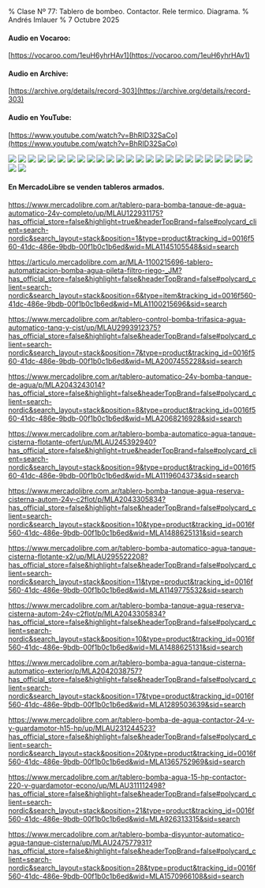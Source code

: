 % Clase Nº 77: Tablero de bombeo. Contactor. Rele termico. Diagrama.
% Andrés Imlauer
% 7 Octubre 2025

#### Audio en Vocaroo:

[https://vocaroo.com/1euH6yhrHAv1](https://vocaroo.com/1euH6yhrHAv1)

#### Audio en Archive:

[https://archive.org/details/record-303](https://archive.org/details/record-303)

#### Audio en YouTube:

[https://www.youtube.com/watch?v=BhRID32SaCo](https://www.youtube.com/watch?v=BhRID32SaCo)

![](https://blogger.googleusercontent.com/img/b/R29vZ2xl/AVvXsEhRd-WdDRAKxFeDp1oMUazXz_15b3YqeuL6AdgNbz8Wo3ubVYD0B_59Pn4gsjHn544G7FtuZCOOI1Pesk3bRKty2xOQmAXyb-501qRrHoHBhAP3dsZTNace-s9yEnIx9Ijo-XgoMFnOO6_cxLwexxGfFB2PV5QNPeDa0lOLtDQY4oPT7xxRQfMa9ULe3OI/s4160/IMG_20251007_193234682.jpg)
![](https://blogger.googleusercontent.com/img/b/R29vZ2xl/AVvXsEiumYRrWx0lbHADl7ZhtAdFZuQk7SOSpeLM_qQ2fxCHNoed-TMNSyIttdy-zb6RMBl5cTQT3BKB4Ovl3Aspjp6Kb0-Y9ch6fLGfRGVr5-ixMaPCpGTmvLcwEEFr8dLqcDV4_B4kEEX9LiYSBy8E1K-xFhu-6CsmwAVK_o1kvmKKgYmtLNq40Og6bc4su0k/s4160/IMG_20251007_193259202.jpg)
![](https://blogger.googleusercontent.com/img/b/R29vZ2xl/AVvXsEgNfyc3RyOYxaktiptflNSJ51pA_l1pERN1yijGf60N5nuxqh3iDa0MuUuITbDuEZrWtuy9yVh-k_vZUghXGaKMfMkmRp28-MAhEJpOc_tnVciDFjQgb-G6K-jl6_BMxveAqYB07sqQ1eInZBQhSStVDj0WU5OYr2sfrkDx68KJhxty2DUxmXRJccj3Aao/s4160/IMG_20251007_193303028.jpg)
![](https://blogger.googleusercontent.com/img/b/R29vZ2xl/AVvXsEixVaE6juxigBEfqDxvY8bvuVRhPZGH9F7pYYkzesRmWkZtaxnEKDbUNUkoj5yGV_tLjfPeMswRG_ksnS7udZ_Lt-9mLajI2Zj34wmqBzpxHE7LirNvKZxUFG5sgtMe-fmi3IyKnPPJYQ4pMJnQIKP9y9Imeb1moZUQ7-zrvBgVkrK5tEJzKKy2C9Id4dE/s4160/IMG_20251007_193309014.jpg)
![](https://blogger.googleusercontent.com/img/b/R29vZ2xl/AVvXsEiRNbPVe2OexgX1muoZboI7C-xnhyphenhyphenO1cgN7-lHcJcLzgVT9T60cjMgI1XH_c9tyQi03wh8-DBIiSHUPSeOT33njj9FKVCI2cy97b3ZjIRp6o3BK9pZBhCdcAD7dWGG7psoF8FoWBec8olyGVzYvc1eT7CK8FZzpGbmHkGF61DwOOD5VhaEw95qxK0UONSo/s4160/IMG_20251007_194058241.jpg)
![](https://blogger.googleusercontent.com/img/b/R29vZ2xl/AVvXsEhWFNFixE2mtIW9yCsFBoTSfjeWOVks5pwJ6g7TQbzXfQzinaATyGc9sIeBCs-OM3O_HSGPCeIxgoXeV1UqyIY-skgoFle5lMp7PBpz4qOzXnljZJ8QgGxRkRL77jfFvMPTHmxrIH8kM8mHJwXsoZnC_lKzausiay6kwYKYONgOVK7fm5NhS6qS1gMDtqE/s4160/IMG_20251007_194100515.jpg)
![](https://blogger.googleusercontent.com/img/b/R29vZ2xl/AVvXsEjtZuLQwSBHi7PylqNl0vBymd5E6SL9Dt928LRNN1RczjyBoJMoqBesyNbGRPQwigIuuptA_b1MvNYVOFYJhQgS0Fu7yGNCLc5VUGTdLWv8z_zkToh1I6n-8xNDwqu8ZRK3kIEb3nPXOD3MrRCfGoMcWWbZZzBf19-E2EzquDQSUzGn8mY0iXYIxlPqvNs/s4160/IMG_20251007_194201003.jpg)
![](https://blogger.googleusercontent.com/img/b/R29vZ2xl/AVvXsEicFqSdZnHcEtQWIDZcgFXILXJodFooShnS8Vk8moDdWmdWyOueMIUOYKc39hVKo_BZnbHxpTvz52V8qCs-Qmg3LaFMXWK9fimvIh6yFcwz7C6m26_Hecf1SA-DBwjxm2lzHVbXuz6Tq6EXU4cBNUiY1tZ4J7Bp5yHrR0J8tgHknqjlCEnwT2b_ci4_mxY/s4160/IMG_20251007_195032722.jpg)
![](https://blogger.googleusercontent.com/img/b/R29vZ2xl/AVvXsEja2t02-gRx4ASK_9-gJsyRFmgmU6HooKSdGR5jNpAAnX5gi5P97CKs7kPurGw8FbzOCTKe68DG2Kk1b2jImlkAG0K6MeN86bAiCHRpeYY1DANyl9rJDRcjDTDUNXdsNxYaRFDdtZt0ial46hqATHdoTiuIiYey-JjzVD367YoSFJkF5f_5I3YUbE3qr70/s4160/IMG_20251007_195459912.jpg)
![](https://blogger.googleusercontent.com/img/b/R29vZ2xl/AVvXsEjCUz7arBHpVQewO8uZ28mESxCrncLwDxQPjm3Z6EzobNPmS0s8-Vrj-eCK4WvHygVK6ZlEei0k147hAbkdDMfTDJplka7FfZ4rM5N_HQuCSsSuY_QpEpKgVq_iTmO_OydQbpXNBo-nhnLjpdBiNByNmWqWDS9xiAirPjYpiOyGG43ljrFDnb0NjSPHj_0/s4160/IMG_20251007_195935483.jpg)
![](https://blogger.googleusercontent.com/img/b/R29vZ2xl/AVvXsEiCGtQvm9daJBtupd1BVJc3Qcg5pfiSgrJHE3JA4b0ro6DZ8ya8KbjaAOi6lnK7wXoLBHt_tIaZvblARRc8eP80h6glyYvCYl-9BMCHWKFBkmOpAoewC7-yjOwWGmn2m-NOp_1wq4C5uU2YTuOOawR6ktnc8jAbo51BcWlMGDvCebYl6pM0eeKjMZ4bmRk/s4160/IMG_20251007_195938979.jpg)
![](https://blogger.googleusercontent.com/img/b/R29vZ2xl/AVvXsEiec3HPoBqn6HMrGgVjjaxuuOnxqcKlxtqEaI3xaECnNWkqHHQIUqitK00RnMwurGTTurhp2iTEl-rC06G4pecmi2Ebis3Uk_6F1E9gMQzIjGnqvILgL2LcWyTCVJ4VWrtI2FtYn7P03pl_Tk1nClraJookH71wJJHm3K5_gQTF7lnSGNmYUV1FRx4Z8p4/s4160/IMG_20251007_195949517.jpg)
![](https://blogger.googleusercontent.com/img/b/R29vZ2xl/AVvXsEjXjgNpre7TpuBJDRD-FZ-LF6vaKAZkZmJToK4Gi3CwrqcKYnZdCaO3jNdMB1K3_qxmM8l0fiRG_B7SRLFYtMXILBkENFJqr8UC7Xn8GfyhmV4GZwuVbTHEEZ8QSPnyzVsarRmbu0czJgUNaxOByGYn34pnfHAo4qZ5WMk3dkI0p-rU8HqQ9JS4ZC3tuFg/s4160/IMG_20251007_201908588.jpg)
![](https://blogger.googleusercontent.com/img/b/R29vZ2xl/AVvXsEj9zOQ1LCacXDRnHzRvyDp6xhzj_IR-TBIFrSKNkDQ-4l7qpAJRpiaACQ8f382BvHF_xPT7o-mECQo9Q15iOIn4yaXG9j-ApHmFWhrFSRlmiGfsHTzDIErZ8nn6qtz6dN58A7xxN_Ruf4GeeZyfnnkTauPHyFknzTTfidnz-mIufL2PvQArqobV5WT6lC8/s4160/IMG_20251007_201930291.jpg)
![](https://blogger.googleusercontent.com/img/b/R29vZ2xl/AVvXsEj7rYZXsFkQg09eGb9rWSJ7gWVh67AtoTrKb-haDGQIrYiTgRcR-Dg7Z8mWt3n2tE_R_MNWFZI_NumZdI9F58g3LfuxJ3WV8rSiC-z6BsKG2imyf7okgOiK5FFs4aFTC6GDS_CDknIBg4j6x8186glDNvRQfNXh-WUt1VjsdhfYpQUNlWWPEaPnUczvkEA/s4160/IMG_20251007_201932345_BURST000_COVER_TOP.jpg)
![](https://blogger.googleusercontent.com/img/b/R29vZ2xl/AVvXsEj9BqWqEABwEXlfI1J7GanGxLeCoKHGZX0M5lbPcxn_6JWX4CRaUDsj6OLZijEvjWbu3rm6Hita7TwEHQ7C0KPibICDqhMK_zQ44ulwx3850r4c6eeFoDbtDVhEPubwru3y7NYzYNf_qspTlet9w_FgWSDMOpmgqs0NqN-4HvZy44Y00N1Z1t9BNjh6b4k/s4160/IMG_20251007_201932345_BURST001.jpg)
![](https://blogger.googleusercontent.com/img/b/R29vZ2xl/AVvXsEjcsIEi1TM4_trcp_YysMGlZofN8y-x7HAQt2Y22G78FAfMZiOmeQcsPSCP8fU5uaOZAENV1_uZ4RMZ3vUPtCexcdoveyG2dOLwaWM-BFddaa8Uqfi7vbjRRQsbEJ4syCmRo5REBLnWkeVEyL09u5eIg5pgTxcKLM3g5s6aOOGv16-_tE65VtaAR9b30iw/s4160/IMG_20251007_201952244.jpg)
![](https://blogger.googleusercontent.com/img/b/R29vZ2xl/AVvXsEix8Z9LWOHrF_Sy97tzyPJYcGm0bAVVDaTMf0QMnOhDZbVG4R9Lc6WJjDX3IxO9LRFCX4pPjM3ikSAlsbzFe27-qbfCbXCQeC8jOaVWI6m70GHtWYRa2lZPjTmLvl826ndaQ-RE0Z0pCAkRWY9QiRCIu7mVRoFnL680klKg1cLxV38ZJ_RF0JyxcHLquKo/s4160/IMG_20251007_201956690.jpg)
![](https://blogger.googleusercontent.com/img/b/R29vZ2xl/AVvXsEgztf2-ZL2YxuseFf6Ti-S_kkHai5gENKDlC4rm9_Nvypiyz5SRkTwWTbroFA1CHNsLnXHXQ4yaJWZaxCXS2KHPfoRAzAgr0ae9m-aSdnuQ0dGvuhBuAy9hTtcQMhEThkl6zKUt06TWSi4dgU__E77jGbA4ZEhdckN0Cs3Li8h2GEkg6ZxWa7O0nWMqK8k/s4160/IMG_20251007_202006762.jpg)
![](https://blogger.googleusercontent.com/img/b/R29vZ2xl/AVvXsEhByyeL2bkzXbJZ60RHVgRlQ0s2VBmNoMyFw0eYGeyWEi1Qk6AfMngipRf8sVf9iMhY1BNT90HL_R042Vvui43gwxYFUTEAxP1jJpzV6ZzsE5BDxfFhqYI9u6Ryww2CSrQg3OrbNa65j2wnKyYCvki6yhzAjV2OET6Cl0RD4zsy3ZGbWRpgZ1ieK8e-fkE/s4160/IMG_20251007_202012286.jpg)
![](https://blogger.googleusercontent.com/img/b/R29vZ2xl/AVvXsEgtZrE1ZIvfClHumURPiEnfa-v91hplTWXHi9oPab2MiIKznNv5ccQcT5u46DWPYKHQGpLmxhS2JMBsdvP9CZSFdAeWgv58tsK9BbWf3PNB0Nw_YsF7VE5W9uElY_OHoubdP1LWmkTUwsVpC8NT0GGg8MEv83hiWpigz7eezyJ32KrH9tF-5KQsFg7wLfQ/s4160/IMG_20251007_202014917.jpg)
![](https://blogger.googleusercontent.com/img/b/R29vZ2xl/AVvXsEjc7tQmvnGwm-j7GQw1txn4ThdsbAJLYTnG_CvW7ixSkXlLbsnkgSI5m3e4EFCvH5-N-ldMWThX8bE7MkU4hnyIJqQQAyHMlC6V8rL1E_nPvaQ0CXG-s05pszovkWlPf-Hy8nv-4CkAgqvHsvWjFMZhI9PDhQkkXGs9tRBJaETJDgpWbPVsyQEUVNji-HU/s4160/IMG_20251007_202025379.jpg)
![](https://blogger.googleusercontent.com/img/b/R29vZ2xl/AVvXsEhL6sKOMGxvyQu6pvX8Wx34igEQ-lPZeSJdDB8-4Bt9khgMPARF818OlaPsCPJohezweQTKhZDpcNlVXhahmCC1183HrL9CMGPFZDUR7BCDM8kJqIXsO052WPsWn7nt4sZBwW8lZsjfH38XGzOBaEAp_dKcAVeO8zPBocoRMzQ98Gu7aG91nkBj3RKXwwY/s4160/IMG_20251007_202117460.jpg)
![](https://blogger.googleusercontent.com/img/b/R29vZ2xl/AVvXsEjUrxFQXDuJWNopTWR7eKQzvGbV9xMqtiKr_OxYxm4fSYyBwMhyphenhyphenK48StaQVIudQxTRLyuM93mAvxSLqNn3IYkukkHc911HpG_Sg5GTRUPxhd9KPUQ4Gv2tYYNYUNCns_4emK-C3pZFLCSVGZS_kKM8_o915LKTekq31rP3MPfXXAbLJgJry5y7uAtOGa7I/s4160/IMG_20251007_202214406_BURST000_COVER_TOP.jpg)
![](https://blogger.googleusercontent.com/img/b/R29vZ2xl/AVvXsEhHp_cnXAzSkRzQrAkHFhMm1ZXGNIaJmTJG2YNTcPOblzLVRtwkgdcZAWUua60cWpPT9d4CKb_BEVxgsoqGSWjK09Oajw9SwZHsbPxaAxpc4c5x9fsqefI3Gl89DOa4cL6mxFQfGF8VzEX286F5YXQJnxGQ_CJE0TidIEo7wqoQuBtThD03RdtfanGpvUY/s4160/IMG_20251007_202215633.jpg)
![](https://blogger.googleusercontent.com/img/b/R29vZ2xl/AVvXsEjLonxb8BnOw0zYlrlBQCO_JkT8DhOSW98zcu9zmXSKU7hHB0hEEMHqKuM-RDWrKDWtkNuXbPldUmpLPmfPdhUmRgiTHyY80C0gzgBIRtgIRtTbdnGZT_Fpi0-Y_Y3sXaOQ5G-7mhZuDy-44OYlw-Oql3GE6l0D3tO5B39uPYDPTlzJAVKAPc3Z5F_gvpo/s4160/IMG_20251007_202228414.jpg)
![](https://blogger.googleusercontent.com/img/b/R29vZ2xl/AVvXsEhg9MoKBsdZiZpikBvRuxau7FIvh_LrxkW8YNFbNngtE3oHi0UfFTUGwd1cwQA7RY2JUZj9BCErJMxomO1AfJrI2crjfv-cVoy_UHOofvTlAAFNyKPd5UcsKHS5lmThorpyo83z0Z1RVIcYTN8UwJ_-XtsER6gTsOmQFo5n5qFx9K6U4dHyEiqioRrjAz4/s4160/IMG_20251007_202214406_BURST001.jpg)


#### En MercadoLibre se venden tableros armados.

https://www.mercadolibre.com.ar/tablero-para-bomba-tanque-de-agua-automatico-24v-completo/up/MLAU122931175?has_official_store=false&highlight=true&headerTopBrand=false#polycard_client=search-nordic&search_layout=stack&position=1&type=product&tracking_id=0016f560-41dc-486e-9bdb-00f1b0c1b6ed&wid=MLA1145105548&sid=search

https://articulo.mercadolibre.com.ar/MLA-1100215696-tablero-automatizacion-bomba-agua-pileta-filtro-riego-_JM?has_official_store=false&highlight=false&headerTopBrand=false#polycard_client=search-nordic&search_layout=stack&position=6&type=item&tracking_id=0016f560-41dc-486e-9bdb-00f1b0c1b6ed&wid=MLA1100215696&sid=search

https://www.mercadolibre.com.ar/tablero-control-bomba-trifasica-agua-automatico-tanq-y-cist/up/MLAU2993912375?has_official_store=false&highlight=false&headerTopBrand=false#polycard_client=search-nordic&search_layout=stack&position=7&type=product&tracking_id=0016f560-41dc-486e-9bdb-00f1b0c1b6ed&wid=MLA2007455228&sid=search

https://www.mercadolibre.com.ar/tablero-automatico-24v-bomba-tanque-de-agua/p/MLA2043243014?has_official_store=false&highlight=false&headerTopBrand=false#polycard_client=search-nordic&search_layout=stack&position=8&type=product&tracking_id=0016f560-41dc-486e-9bdb-00f1b0c1b6ed&wid=MLA2068216928&sid=search

https://www.mercadolibre.com.ar/tablero-bomba-automatico-agua-tanque-cisterna-flotante-ofert/up/MLAU245392940?has_official_store=false&highlight=true&headerTopBrand=false#polycard_client=search-nordic&search_layout=stack&position=9&type=product&tracking_id=0016f560-41dc-486e-9bdb-00f1b0c1b6ed&wid=MLA1119604373&sid=search

https://www.mercadolibre.com.ar/tablero-bomba-tanque-agua-reserva-cisterna-autom-24v-c2flot/p/MLA2043305834?has_official_store=false&highlight=false&headerTopBrand=false#polycard_client=search-nordic&search_layout=stack&position=10&type=product&tracking_id=0016f560-41dc-486e-9bdb-00f1b0c1b6ed&wid=MLA1488625131&sid=search

https://www.mercadolibre.com.ar/tablero-bomba-automatico-agua-tanque-cisterna-flotante-x2/up/MLAU295522208?has_official_store=false&highlight=false&headerTopBrand=false#polycard_client=search-nordic&search_layout=stack&position=11&type=product&tracking_id=0016f560-41dc-486e-9bdb-00f1b0c1b6ed&wid=MLA1149775532&sid=search

https://www.mercadolibre.com.ar/tablero-bomba-tanque-agua-reserva-cisterna-autom-24v-c2flot/p/MLA2043305834?has_official_store=false&highlight=false&headerTopBrand=false#polycard_client=search-nordic&search_layout=stack&position=10&type=product&tracking_id=0016f560-41dc-486e-9bdb-00f1b0c1b6ed&wid=MLA1488625131&sid=search

https://www.mercadolibre.com.ar/tablero-bomba-agua-tanque-cisterna-automatico-exterior/p/MLA2042038757?has_official_store=false&highlight=false&headerTopBrand=false#polycard_client=search-nordic&search_layout=stack&position=17&type=product&tracking_id=0016f560-41dc-486e-9bdb-00f1b0c1b6ed&wid=MLA1289503639&sid=search

https://www.mercadolibre.com.ar/tablero-bomba-de-agua-contactor-24-v-y-guardamotor-h15-hp/up/MLAU231244523?has_official_store=false&highlight=false&headerTopBrand=false#polycard_client=search-nordic&search_layout=stack&position=20&type=product&tracking_id=0016f560-41dc-486e-9bdb-00f1b0c1b6ed&wid=MLA1365752969&sid=search

https://www.mercadolibre.com.ar/tablero-bomba-agua-15-hp-contactor-220-v-guardamotor-econo/up/MLAU311112498?has_official_store=false&highlight=false&headerTopBrand=false#polycard_client=search-nordic&search_layout=stack&position=21&type=product&tracking_id=0016f560-41dc-486e-9bdb-00f1b0c1b6ed&wid=MLA926313315&sid=search

https://www.mercadolibre.com.ar/tablero-bomba-disyuntor-automatico-agua-tanque-cisterna/up/MLAU247577931?has_official_store=false&highlight=false&headerTopBrand=false#polycard_client=search-nordic&search_layout=stack&position=28&type=product&tracking_id=0016f560-41dc-486e-9bdb-00f1b0c1b6ed&wid=MLA1570966108&sid=search


